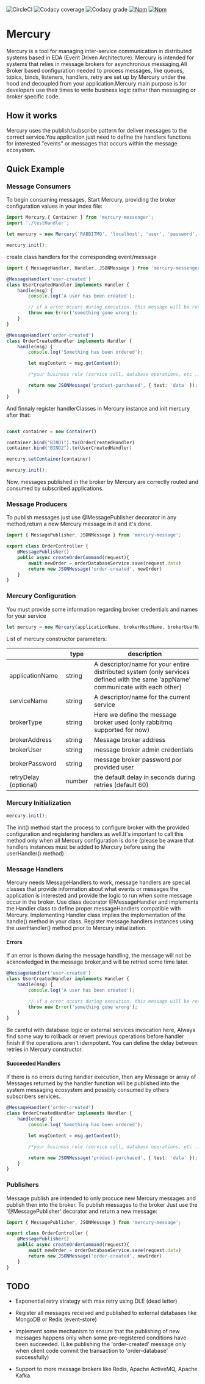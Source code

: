 ![CircleCI](https://img.shields.io/circleci/build/github/Monsterholic/mercury/master)
![Codacy coverage](https://img.shields.io/codacy/coverage/cb08ae5080fc4ca8ab6f29716361baec)
![Codacy grade](https://img.shields.io/codacy/grade/cb08ae5080fc4ca8ab6f29716361baec)
[![Npm][badgenpm]][npm]
[![Npm][npmdown]][npm]

# Mercury

Mercury is a tool for managing inter-service communication in distributed systems based in EDA (Event Driven Architecture).
Mercury is intended for systems that relies in message brokers for asynchronous messaging.All Broker based configuration
needed to process messages, like queues, topics, binds, listeners, handlers, retry are set up by Mercury under the hood
and decoupled from your application.Mercury main purpose is for developers use their times to write business logic rather
than messaging or broker specific code.

## How it works

Mercury uses the publish/subscribe pattern for deliver messages to the correct service.You application just need to
define the handlers functions for interested "events" or messages that occurs within the message ecosystem.

## Quick Example

### Message Consumers

To begin consuming messages, Start Mercury, providing the broker configuration values in your index file:

```typescript
import Mercury,{ Container } from 'mercury-messenger';
import './testHandler';

let mercury = new Mercury('RABBITMQ', 'localhost', 'user', 'password', 'testApp', 'testService');

mercury.init();
```

create class handlers for the corresponding event/message

```typescript
import { MessageHandler, Handler, JSONMessage } from 'mercury-messenger';

@MessageHandler('user-created')
class UserCreatedHandler implements Handler {
    handle(msg) {
        console.log('A user has been created');

        // if a error occurs during execution, this message will be retried
        throw new Error('something gone wrong');
    }
}

@MessageHandler('order-created')
class OrderCreatedHandler implements Handler {
    handle(msg) {
        console.log('Something has been ordered');

        let msgContent = msg.getContent();

        /*your business rule (service call, database operations, etc ...)*/

        return new JSONMessage('product-purchased', { test: 'data' });
    }
}
```

And finnaly register handlerClasses in Mercury instance and init mercury after that:

```typescript

const container = new Container()

container.bind("BIND1").to(OrderCreatedHandler)
container.bind("BIND2").to(UserCreatedHandler)

mercury.setContainer(container)

mercury.init();
```

Now, messages published in the broker by Mercury are correctly routed and consumed by subscribed applications.

### Message Producers

To publish messages just use @MessagePublisher decorator in any method,return a new Mercury message in it and it's done.

```typescript
import { MessagePublisher, JSONMessage } from 'mercury-message';

export class OrderController {
    @MessagePublisher()
    public async createOrderCommand(request){
        await newOrder = orderDatabaseService.save(request.data)
        return new JSONMessage('order-created', newOrder)
    }
}
```

### Mercury Configuration

You must provide some information regarding broker credentials and names for your service

```typescript
let mercury = new Mercury(applicationName, brokerHostName, brokerUserName, brokerPassword, serviceName, retryDelay);
```

List of mercury constructor parameters:

|                       | type   | description                                                                                                                      |
| --------------------- | ------ | -------------------------------------------------------------------------------------------------------------------------------- |
| applicationName       | string | A descriptor/name for your entire distributed system (only services defined with the same 'appName' communicate with each other) |
| serviceName           | string | A descriptor/name for the current service                                                                                        |
| brokerType            | string | Here we define the message broker used (only rabbitmq supported for now)                                                         |
| brokerAddress         | string | Message broker address                                                                                                           |
| brokerUser            | string | message broker admin credentials                                                                                                 |
| brokerPassword        | string | message broker password por provided user                                                                                        |
| retryDelay (optional) | number | the default delay in seconds during retries (default 60)                                                                         |

### Mercury Initialization

```typescript
mercury.init();
```

The init() method start the process to configure broker with the provided configuration and
registering handlers as well.It's important to call this method only when all Mercury configuration is done
(please be aware that handlers instances must be added to Mercury before using the userHandler() method)

### Message Handlers

Mercury needs MessageHandlers to work, message handlers are special classes that provide information about what
events or messages the application is interested and provide the logic to run when some message occur in the broker.
Use class decorator @MessageHandler and implements the Handler class to define proper messageHandlers compatible with Mercury.
Implementing Handler class implies the implementation of the handle() method in your class.
Register message handlers instances using the userHandler() method prior to Mercury initialization.

#### Errors

If an error is thown during the message handling, the message will not be acknowledged in the message broker,and will be
retried some time later.

```typescript
@MessageHandler('user-created')
class UserCreatedHandler implements Handler {
    handle(msg) {
        console.log('A user has been created');

        // if a error occurs during execution, this message will be retried
        throw new Error('something gone wrong');
    }
}
```

Be careful with database logic or external services invocation here, Always find some way to
rollback or revert previous operations before handler finish if the operations aren't idempotent.
You can define the delay between retries in Mercury constructor.

#### Succeeded Handlers

If there is no errors during handler execution, then any Message or array of Messages returned by the handler function will be
published into the system messaging ecosystem and possibly consumed by others subscribers services.

```typescript
@MessageHandler('order-created')
class OrderCreatedHandler implements Handler {
    handle(msg) {
        console.log('Something has been ordered');

        let msgContent = msg.getContent();

        /*your business rule (service call, database operations, etc ...)*/

        return new JSONMessage('product-purchased', { test: 'data' });
    }
}
```

### Publishers

Message publish are intended to only procuce new Mercury messages and publish then into the broker.
To publish messages to the broker Just use the '@MessagePublisher' decorator and return a new message:

```typescript
import { MessagePublisher, JSONMessage } from 'mercury-message';

export class OrderController {
    @MessagePublisher()
    public async createOrderCommand(request){
        await newOrder = orderDatabaseService.save(request.data)
        return new JSONMessage('order-created', newOrder)
    }
}
```

## TODO

-   Exponential retry strategy with max retry using DLE (dead letter)

-   Register all messages received and published to external databases like MongoDB or Redis (event-store)

-   Implement some mechanism to ensure that the publishing of new messages happens only when some pre-registered conditions have
    been succeeded. (Like publishing the 'order-created' message only when client code commit the transaction to 'order-database' successfully)

-   Support to more message brokers like Redis, Apache ActiveMQ, Apache Kafka.

[npm]: https://www.npmjs.com/package/mercury-messenger
[badgenpm]: https://img.shields.io/npm/v/mercury-messenger
[npmdown]: https://img.shields.io/npm/dw/mercury-messenger
